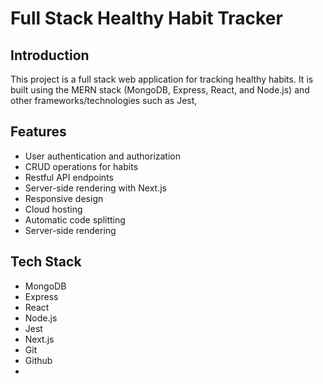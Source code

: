 # Full Stack Healthy Habit Tracker

## Introduction

This project is a full stack web application for tracking healthy habits. It is built using the MERN stack (MongoDB, Express, React, and Node.js) and other frameworks/technologies such as Jest,

## Features

- User authentication and authorization
- CRUD operations for habits
- Restful API endpoints
- Server-side rendering with Next.js
- Responsive design
- Cloud hosting
- Automatic code splitting
- Server-side rendering

## Tech Stack

- MongoDB
- Express
- React
- Node.js
- Jest
- Next.js
- Git
- Github
-
